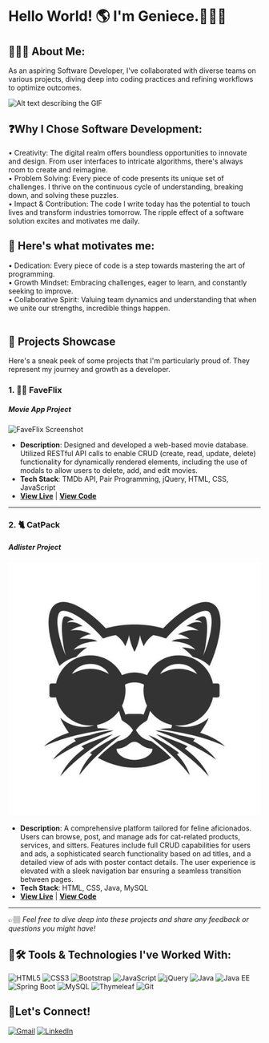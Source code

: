 # Hello World! 🌎 I'm Geniece.🙋🏽‍♀️


## 👩🏾‍💻 About Me: 
As an aspiring Software Developer, I've collaborated with diverse teams on various projects, diving deep into coding practices and refining workflows to optimize outcomes.

![Alt text describing the GIF](https://media.giphy.com/media/L1R1tvI9svkIWwpVYr/giphy.gif) 

## ❓Why I Chose Software Development:<br>
• Creativity: The digital realm offers boundless opportunities to innovate and design. From user interfaces to intricate algorithms, there's always room to create and reimagine.<br>
• Problem Solving: Every piece of code presents its unique set of challenges. I thrive on the continuous cycle of understanding, breaking down, and solving these puzzles.<br>
• Impact & Contribution: The code I write today has the potential to touch lives and transform industries tomorrow. The ripple effect of a software solution excites and motivates me daily.<br>

## 💯 Here's what motivates me:
  • Dedication: Every piece of code is a step towards mastering the art of programming.
<br>
  • Growth Mindset: Embracing challenges, eager to learn, and constantly seeking to improve.
<br>
  • Collaborative Spirit: Valuing team dynamics and understanding that when we unite our strengths, incredible things happen.
<br>
<br>

## 🌟 Projects Showcase

Here's a sneak peek of some projects that I'm particularly proud of. They represent my journey and growth as a developer.

### 1. 🎥🍿 FaveFlix 
#####  Movie App Project

![FaveFlix Screenshot](FaveFlix_Screenshot.png)

- **Description**: Designed and developed a web-based movie database. Utilized RESTful API calls to enable CRUD (create, read, update, delete) functionality for dynamically rendered elements, including the use of modals to allow users to delete, add, and edit movies.
- **Tech Stack**: TMDb API, Pair Programming, jQuery, HTML, CSS, JavaScript
- **[View Live](https://faveflix-movie-app.netlify.app)** | **[View Code](https://github.com/tims-fredrickson-movie-application/movie-app)**

---

### 2. 🐈 CatPack
#####  Adlister Project        

![CatPack Screenshot](cool-cat-icon.jpeg)

- **Description**: A comprehensive platform tailored for feline aficionados. Users can browse, post, and manage ads for cat-related products, services, and sitters. Features include full CRUD capabilities for users and ads, a sophisticated search functionality based on ad titles, and a detailed view of ads with poster contact details. The user experience is elevated with a sleek navigation bar ensuring a seamless transition between pages.
- **Tech Stack**: HTML, CSS, Java, MySQL
- **[View Live](URL_HERE)** | **[View Code](https://github.com/knowles-tims-williams-adlister/adlister)**

---

👉🏽 *Feel free to dive deep into these projects and share any feedback or questions you might have!*


## 🧰🛠️ Tools & Technologies I've Worked With:

![HTML5](https://img.shields.io/badge/-HTML5-E34F26?style=flat-square&logo=html5&logoColor=white)
![CSS3](https://img.shields.io/badge/-CSS3-1572B6?style=flat-square&logo=css3)
![Bootstrap](https://img.shields.io/badge/-Bootstrap-563D7C?style=flat-square&logo=bootstrap)
![JavaScript](https://img.shields.io/badge/-JavaScript-F7DF1E?style=flat-square&logo=javascript&logoColor=black)
![jQuery](https://img.shields.io/badge/-jQuery-0769AD?style=flat-square&logo=jquery&logoColor=white)
![Java](https://img.shields.io/badge/-Java-007396?style=flat-square&logo=java)
![Java EE](https://img.shields.io/badge/-Java%20EE-007396?style=flat-square&logo=java)
![Spring Boot](https://img.shields.io/badge/-Spring%20Boot-6DB33F?style=flat-square&logo=spring&logoColor=white)
![MySQL](https://img.shields.io/badge/-MySQL-4479A1?style=flat-square&logo=mysql&logoColor=white)
![Thymeleaf](https://img.shields.io/badge/-Thymeleaf-005F0F?style=flat-square&logo=thymeleaf&logoColor=white)
![Git](https://img.shields.io/badge/-Git-F05032?style=flat-square&logo=git&logoColor=white)

## 🤝Let's Connect!

[![Gmail](https://img.shields.io/badge/Gmail-D14836?style=for-the-badge&logo=gmail&logoColor=white)](mailto:geniece.c.tims@gmail.com) 
[![LinkedIn](https://img.shields.io/badge/LinkedIn-0077B5?style=for-the-badge&logo=linkedin&logoColor=white)](https://www.linkedin.com/in/timsgenc/)
